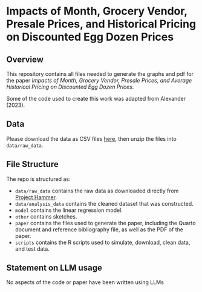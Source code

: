 # Impacts of Month, Grocery Vendor, Presale Prices, and Historical Pricing on Discounted Egg Dozen Prices

## Overview

This repository contains all files needed to generate the graphs and pdf for the paper *Impacts of Month, Grocery Vendor, Presale Prices, and Average Historical Pricing on Discounted Egg Dozen Prices*.

Some of the code used to create this work was adapted from Alexander (2023).

## Data

Please download the data as CSV files [here](https://jacobfilipp.com/hammer/), then unzip the files into `data/raw_data`.


## File Structure

The repo is structured as:

-   `data/raw_data` contains the raw data as downloaded directly from [Project Hammer](https://jacobfilipp.com/hammer/).
-   `data/analysis_data` contains the cleaned dataset that was constructed.
-   `model` contains the linear regression model. 
-   `other` contains sketches.
-   `paper` contains the files used to generate the paper, including the Quarto document and reference bibliography file, as well as the PDF of the paper. 
-   `scripts` contains the R scripts used to simulate, download, clean data, and test data.


## Statement on LLM usage

No aspects of the code or paper have been written using LLMs 
